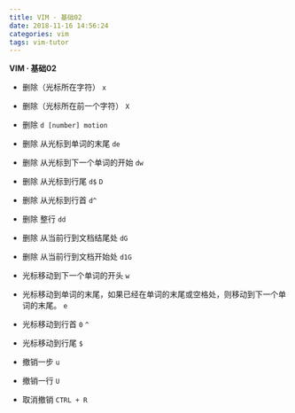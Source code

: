```yaml
---
title: VIM · 基础02
date: 2018-11-16 14:56:24
categories: vim
tags: vim-tutor
---
```


**VIM · 基础02**

<!-- more -->

- 删除（光标所在字符）
`x`

- 删除（光标所在前一个字符）
`X`

- 删除
`d [number] motion`

- 删除 从光标到单词的末尾
`de`

- 删除 从光标到下一个单词的开始
`dw`

- 删除 从光标到行尾
`d$`
`D`

- 删除 从光标到行首
`d^`

- 删除 整行
`dd`

- 删除 从当前行到文档结尾处
`dG`

- 删除 从当前行到文档开始处
`d1G`

- 光标移动到下一个单词的开头
`w`

- 光标移动到单词的末尾，如果已经在单词的末尾或空格处，则移动到下一个单词的末尾。
`e`

- 光标移动到行首
`0`
`^`

- 光标移动到行尾
`$`

- 撤销一步
`u`

- 撤销一行
`U`

- 取消撤销
`CTRL + R`

